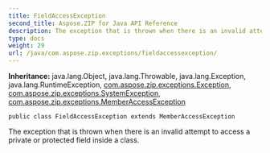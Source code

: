 ```yaml
---
title: FieldAccessException
second_title: Aspose.ZIP for Java API Reference
description: The exception that is thrown when there is an invalid attempt to access a private or protected field inside a class.
type: docs
weight: 29
url: /java/com.aspose.zip.exceptions/fieldaccessexception/
---
```


**Inheritance:**
java.lang.Object, java.lang.Throwable, java.lang.Exception, java.lang.RuntimeException, [com.aspose.zip.exceptions.Exception](../../com.aspose.zip.exceptions/exception), [com.aspose.zip.exceptions.SystemException](../../com.aspose.zip.exceptions/systemexception), [com.aspose.zip.exceptions.MemberAccessException](../../com.aspose.zip.exceptions/memberaccessexception)
```
public class FieldAccessException extends MemberAccessException
```

The exception that is thrown when there is an invalid attempt to access a private or protected field inside a class.
